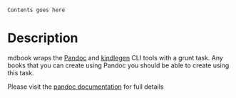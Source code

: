 ~~~~ {include="tasks/mdbook.js" format="js"}

Contents goes here

~~~~

# Description

mdbook wraps the [Pandoc](http://johnmacfarlane.net/pandoc) and [kindlegen](http://www.amazon.com/gp/feature.html?ie=UTF8&docId=1000234621) CLI tools with a grunt task.
Any books that you can create using Pandoc you should be able to create using this task.

Please visit the [pandoc documentation](http://johnmacfarlane.net/pandoc/README.html) for full details

